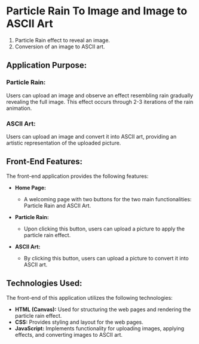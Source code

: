 # Particle Rain To Image and Image to ASCII Art

1. Particle Rain effect to reveal an image.
2. Conversion of an image to ASCII art.

## Application Purpose:

### Particle Rain:
Users can upload an image and observe an effect resembling rain gradually revealing the full image. This effect occurs through 2-3 iterations of the rain animation.


### ASCII Art:
Users can upload an image and convert it into ASCII art, providing an artistic representation of the uploaded picture.

## Front-End Features:

The front-end application provides the following features:

- **Home Page:**
  - A welcoming page with two buttons for the two main functionalities: Particle Rain and ASCII Art.

- **Particle Rain:**
  - Upon clicking this button, users can upload a picture to apply the particle rain effect.

- **ASCII Art:**
  - By clicking this button, users can upload a picture to convert it into ASCII art.

## Technologies Used:

The front-end of this application utilizes the following technologies:

- **HTML (Canvas):** Used for structuring the web pages and rendering the particle rain effect.
- **CSS:** Provides styling and layout for the web pages.
- **JavaScript:** Implements functionality for uploading images, applying effects, and converting images to ASCII art.


